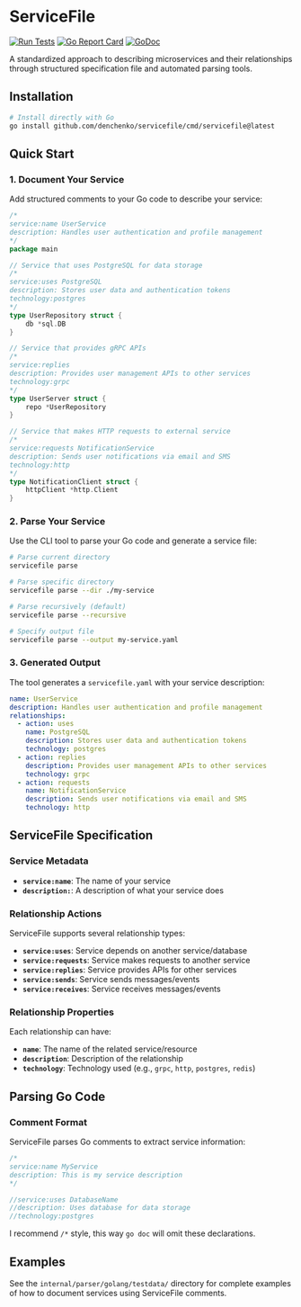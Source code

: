 # ServiceFile

[![Run Tests](https://github.com/denchenko/servicefile/actions/workflows/go.yml/badge.svg?branch=main)](https://github.com/denchenko/servicefile/actions/workflows/go.yml)
[![Go Report Card](https://goreportcard.com/badge/github.com/denchenko/servicefile)](https://goreportcard.com/report/github.com/denchenko/servicefile)
[![GoDoc](https://godoc.org/github.com/denchenko/servicefile?status.svg)](https://godoc.org/github.com/denchenko/servicefile)

A standardized approach to describing microservices and their relationships through structured specification file and automated parsing tools.

## Installation

```bash
# Install directly with Go
go install github.com/denchenko/servicefile/cmd/servicefile@latest
```

## Quick Start

### 1. Document Your Service

Add structured comments to your Go code to describe your service:

```go
/*
service:name UserService
description: Handles user authentication and profile management
*/
package main

// Service that uses PostgreSQL for data storage
/*
service:uses PostgreSQL
description: Stores user data and authentication tokens
technology:postgres
*/
type UserRepository struct {
    db *sql.DB
}

// Service that provides gRPC APIs
/*
service:replies
description: Provides user management APIs to other services
technology:grpc
*/
type UserServer struct {
    repo *UserRepository
}

// Service that makes HTTP requests to external service
/*
service:requests NotificationService
description: Sends user notifications via email and SMS
technology:http
*/
type NotificationClient struct {
    httpClient *http.Client
}
```

### 2. Parse Your Service

Use the CLI tool to parse your Go code and generate a service file:

```bash
# Parse current directory
servicefile parse

# Parse specific directory
servicefile parse --dir ./my-service

# Parse recursively (default)
servicefile parse --recursive

# Specify output file
servicefile parse --output my-service.yaml
```

### 3. Generated Output

The tool generates a `servicefile.yaml` with your service description:

```yaml
name: UserService
description: Handles user authentication and profile management
relationships:
  - action: uses
    name: PostgreSQL
    description: Stores user data and authentication tokens
    technology: postgres
  - action: replies
    description: Provides user management APIs to other services
    technology: grpc
  - action: requests
    name: NotificationService
    description: Sends user notifications via email and SMS
    technology: http
```

## ServiceFile Specification

### Service Metadata

- **`service:name`**: The name of your service
- **`description:`**: A description of what your service does

### Relationship Actions

ServiceFile supports several relationship types:

- **`service:uses`**: Service depends on another service/database
- **`service:requests`**: Service makes requests to another service
- **`service:replies`**: Service provides APIs for other services
- **`service:sends`**: Service sends messages/events
- **`service:receives`**: Service receives messages/events

### Relationship Properties

Each relationship can have:

- **`name`**: The name of the related service/resource
- **`description`**: Description of the relationship
- **`technology`**: Technology used (e.g., `grpc`, `http`, `postgres`, `redis`)

## Parsing Go Code

### Comment Format

ServiceFile parses Go comments to extract service information:

```go
/*
service:name MyService
description: This is my service description
*/

//service:uses DatabaseName
//description: Uses database for data storage
//technology:postgres
```

I recommend `/*` style, this way `go doc` will omit these declarations.

## Examples

See the `internal/parser/golang/testdata/` directory for complete examples of how to document services using ServiceFile comments.

